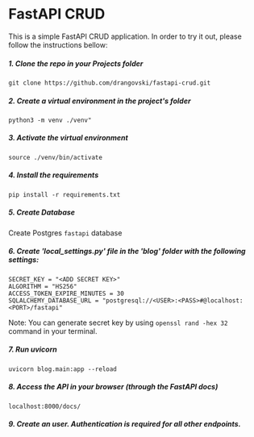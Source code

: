 # FastAPI CRUD

This is a simple FastAPI CRUD application. In order to try it out, please follow the instructions bellow:


##### 1. Clone the repo in your Projects folder
```git clone https://github.com/drangovski/fastapi-crud.git```


##### 2. Create a virtual environment in the project's folder
```python3 -m venv ./venv"```


##### 3. Activate the virtual environment
```source ./venv/bin/activate```


##### 4. Install the requirements
```pip install -r requirements.txt```


##### 5. Create Database
Create Postgres ```fastapi``` database

##### 6. Create **'local_settings.py'** file in the **'blog'** folder with the following settings:
```
SECRET_KEY = "<ADD SECRET KEY>"
ALGORITHM = "HS256"
ACCESS_TOKEN_EXPIRE_MINUTES = 30
SQLALCHEMY_DATABASE_URL = "postgresql://<USER>:<PASS>#@localhost:<PORT>/fastapi"
```

Note: You can generate secret key by using ```openssl rand -hex 32``` command in your terminal.


##### 7. Run uvicorn
```uvicorn blog.main:app --reload```


##### 8. Access the API in your browser (through the FastAPI docs)
```localhost:8000/docs/```


##### 9. Create an user. Authentication is required for all other endpoints.
